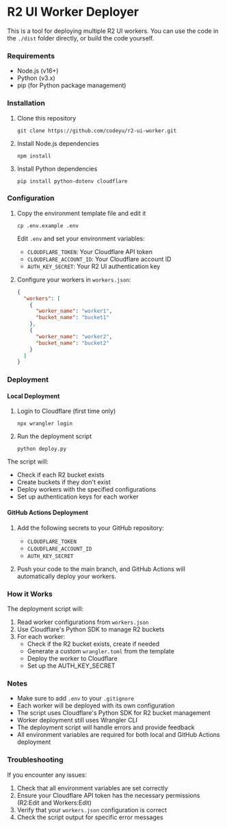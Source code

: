 # R2 UI Worker Deployer

This is a tool for deploying multiple R2 UI workers. You can use the code in the `./dist` folder directly, or build the code yourself.

### Requirements

- Node.js (v16+)
- Python (v3.x)
- pip (for Python package management)

### Installation

1. Clone this repository
   ```shell
   git clone https://github.com/codeyu/r2-ui-worker.git
   ```

2. Install Node.js dependencies
   ```shell
   npm install
   ```

3. Install Python dependencies
   ```shell
   pip install python-dotenv cloudflare
   ```

### Configuration

1. Copy the environment template file and edit it
   ```shell
   cp .env.example .env
   ```
   Edit `.env` and set your environment variables:
   - `CLOUDFLARE_TOKEN`: Your Cloudflare API token
   - `CLOUDFLARE_ACCOUNT_ID`: Your Cloudflare account ID
   - `AUTH_KEY_SECRET`: Your R2 UI authentication key

2. Configure your workers in `workers.json`:
   ```json
   {
     "workers": [
       {
         "worker_name": "worker1",
         "bucket_name": "bucket1"
       },
       {
         "worker_name": "worker2",
         "bucket_name": "bucket2"
       }
     ]
   }
   ```

### Deployment

#### Local Deployment

1. Login to Cloudflare (first time only)
   ```shell
   npx wrangler login
   ```

2. Run the deployment script
   ```shell
   python deploy.py
   ```

The script will:
- Check if each R2 bucket exists
- Create buckets if they don't exist
- Deploy workers with the specified configurations
- Set up authentication keys for each worker

#### GitHub Actions Deployment

1. Add the following secrets to your GitHub repository:
   - `CLOUDFLARE_TOKEN`
   - `CLOUDFLARE_ACCOUNT_ID`
   - `AUTH_KEY_SECRET`

2. Push your code to the main branch, and GitHub Actions will automatically deploy your workers.

### How it Works

The deployment script will:
1. Read worker configurations from `workers.json`
2. Use Cloudflare's Python SDK to manage R2 buckets
3. For each worker:
   - Check if the R2 bucket exists, create if needed
   - Generate a custom `wrangler.toml` from the template
   - Deploy the worker to Cloudflare
   - Set up the AUTH_KEY_SECRET

### Notes

- Make sure to add `.env` to your `.gitignore`
- Each worker will be deployed with its own configuration
- The script uses Cloudflare's Python SDK for R2 bucket management
- Worker deployment still uses Wrangler CLI
- The deployment script will handle errors and provide feedback
- All environment variables are required for both local and GitHub Actions deployment

### Troubleshooting

If you encounter any issues:
1. Check that all environment variables are set correctly
2. Ensure your Cloudflare API token has the necessary permissions (R2:Edit and Workers:Edit)
3. Verify that your `workers.json` configuration is correct
4. Check the script output for specific error messages
